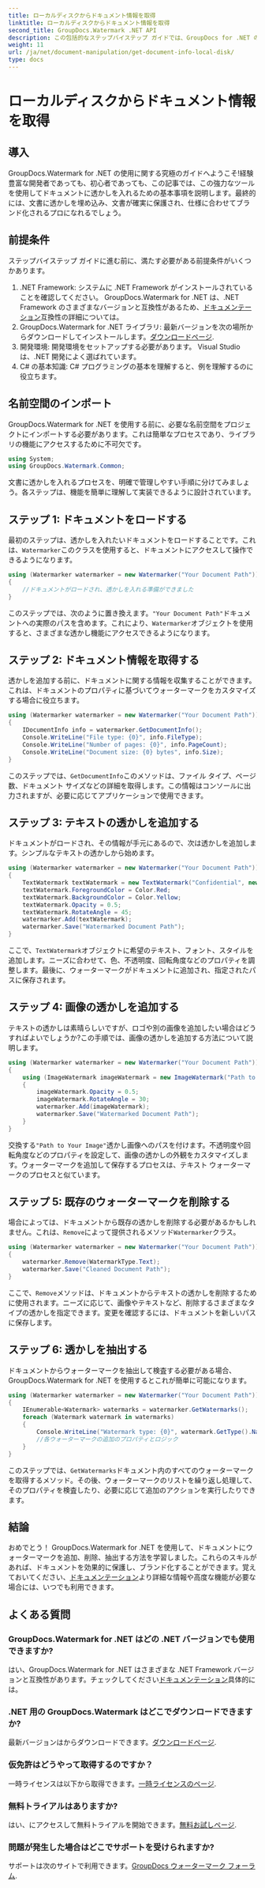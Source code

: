 ```yaml
---
title: ローカルディスクからドキュメント情報を取得
linktitle: ローカルディスクからドキュメント情報を取得
second_title: GroupDocs.Watermark .NET API
description: この包括的なステップバイステップ ガイドでは、GroupDocs for .NET のウォーターマークを使用してドキュメントにウォーターマークを追加、削除、抽出する方法を学びます。
weight: 11
url: /ja/net/document-manipulation/get-document-info-local-disk/
type: docs
---
```

# ローカルディスクからドキュメント情報を取得

## 導入
GroupDocs.Watermark for .NET の使用に関する究極のガイドへようこそ!経験豊富な開発者であっても、初心者であっても、この記事では、この強力なツールを使用してドキュメントに透かしを入れるための基本事項を説明します。最終的には、文書に透かしを埋め込み、文書が確実に保護され、仕様に合わせてブランド化されるプロになれるでしょう。
## 前提条件
ステップバイステップ ガイドに進む前に、満たす必要がある前提条件がいくつかあります。
1.  .NET Framework: システムに .NET Framework がインストールされていることを確認してください。 GroupDocs.Watermark for .NET は、.NET Framework のさまざまなバージョンと互換性があるため、[ドキュメンテーション](https://tutorials.groupdocs.com/Watermark/net/)互換性の詳細については。
2.  GroupDocs.Watermark for .NET ライブラリ: 最新バージョンを次の場所からダウンロードしてインストールします。[ダウンロードページ](https://releases.groupdocs.com/Watermark/net/).
3. 開発環境: 開発環境をセットアップする必要があります。 Visual Studio は、.NET 開発によく選ばれています。
4. C# の基本知識: C# プログラミングの基本を理解すると、例を理解するのに役立ちます。
## 名前空間のインポート
GroupDocs.Watermark for .NET を使用する前に、必要な名前空間をプロジェクトにインポートする必要があります。これは簡単なプロセスであり、ライブラリの機能にアクセスするために不可欠です。
```csharp
using System;
using GroupDocs.Watermark.Common;
```
文書に透かしを入れるプロセスを、明確で管理しやすい手順に分けてみましょう。各ステップは、機能を簡単に理解して実装できるように設計されています。
## ステップ 1: ドキュメントをロードする
最初のステップは、透かしを入れたいドキュメントをロードすることです。これは、`Watermarker`このクラスを使用すると、ドキュメントにアクセスして操作できるようになります。
```csharp
using (Watermarker watermarker = new Watermarker("Your Document Path"))
{
    //ドキュメントがロードされ、透かしを入れる準備ができました
}
```
このステップでは、次のように置き換えます。`"Your Document Path"`ドキュメントへの実際のパスを含めます。これにより、`Watermarker`オブジェクトを使用すると、さまざまな透かし機能にアクセスできるようになります。
## ステップ 2: ドキュメント情報を取得する
透かしを追加する前に、ドキュメントに関する情報を収集することができます。これは、ドキュメントのプロパティに基づいてウォーターマークをカスタマイズする場合に役立ちます。

```csharp
using (Watermarker watermarker = new Watermarker("Your Document Path"))
{
    IDocumentInfo info = watermarker.GetDocumentInfo();
    Console.WriteLine("File type: {0}", info.FileType);
    Console.WriteLine("Number of pages: {0}", info.PageCount);
    Console.WriteLine("Document size: {0} bytes", info.Size);
}
```
このステップでは、`GetDocumentInfo`このメソッドは、ファイル タイプ、ページ数、ドキュメント サイズなどの詳細を取得します。この情報はコンソールに出力されますが、必要に応じてアプリケーションで使用できます。
## ステップ 3: テキストの透かしを追加する
ドキュメントがロードされ、その情報が手元にあるので、次は透かしを追加します。シンプルなテキストの透かしから始めます。

```csharp
using (Watermarker watermarker = new Watermarker("Your Document Path"))
{
    TextWatermark textWatermark = new TextWatermark("Confidential", new Font("Arial", 36));
    textWatermark.ForegroundColor = Color.Red;
    textWatermark.BackgroundColor = Color.Yellow;
    textWatermark.Opacity = 0.5;
    textWatermark.RotateAngle = 45;
    watermarker.Add(textWatermark);
    watermarker.Save("Watermarked Document Path");
}
```
ここで、`TextWatermark`オブジェクトに希望のテキスト、フォント、スタイルを追加します。ニーズに合わせて、色、不透明度、回転角度などのプロパティを調整します。最後に、ウォーターマークがドキュメントに追加され、指定されたパスに保存されます。
## ステップ 4: 画像の透かしを追加する
テキストの透かしは素晴らしいですが、ロゴや別の画像を追加したい場合はどうすればよいでしょうか?この手順では、画像の透かしを追加する方法について説明します。

```csharp
using (Watermarker watermarker = new Watermarker("Your Document Path"))
{
    using (ImageWatermark imageWatermark = new ImageWatermark("Path to Your Image"))
    {
        imageWatermark.Opacity = 0.5;
        imageWatermark.RotateAngle = 30;
        watermarker.Add(imageWatermark);
        watermarker.Save("Watermarked Document Path");
    }
}
```
交換する`"Path to Your Image"`透かし画像へのパスを付けます。不透明度や回転角度などのプロパティを設定して、画像の透かしの外観をカスタマイズします。ウォーターマークを追加して保存するプロセスは、テキスト ウォーターマークのプロセスと似ています。
## ステップ 5: 既存のウォーターマークを削除する
場合によっては、ドキュメントから既存の透かしを削除する必要があるかもしれません。これは、`Remove`によって提供されるメソッド`Watermarker`クラス。

```csharp
using (Watermarker watermarker = new Watermarker("Your Document Path"))
{
    watermarker.Remove(WatermarkType.Text);
    watermarker.Save("Cleaned Document Path");
}
```
ここで、`Remove`メソッドは、ドキュメントからテキストの透かしを削除するために使用されます。ニーズに応じて、画像やテキストなど、削除するさまざまなタイプの透かしを指定できます。変更を確認するには、ドキュメントを新しいパスに保存します。
## ステップ 6: 透かしを抽出する
ドキュメントからウォーターマークを抽出して検査する必要がある場合、GroupDocs.Watermark for .NET を使用するとこれが簡単に可能になります。

```csharp
using (Watermarker watermarker = new Watermarker("Your Document Path"))
{
    IEnumerable<Watermark> watermarks = watermarker.GetWatermarks();
    foreach (Watermark watermark in watermarks)
    {
        Console.WriteLine("Watermark type: {0}", watermark.GetType().Name);
        //各ウォーターマークの追加のプロパティとロジック
    }
}
```
このステップでは、`GetWatermarks`ドキュメント内のすべてのウォーターマークを取得するメソッド。その後、ウォーターマークのリストを繰り返し処理して、そのプロパティを検査したり、必要に応じて追加のアクションを実行したりできます。
## 結論
おめでとう！ GroupDocs.Watermark for .NET を使用して、ドキュメントにウォーターマークを追加、削除、抽出する方法を学習しました。これらのスキルがあれば、ドキュメントを効果的に保護し、ブランド化することができます。覚えておいてください、[ドキュメンテーション](https://tutorials.groupdocs.com/Watermark/net/)より詳細な情報や高度な機能が必要な場合には、いつでも利用できます。
## よくある質問
### GroupDocs.Watermark for .NET はどの .NET バージョンでも使用できますか?
はい、GroupDocs.Watermark for .NET はさまざまな .NET Framework バージョンと互換性があります。チェックしてください[ドキュメンテーション](https://tutorials.groupdocs.com/Watermark/net/)具体的には。
### .NET 用の GroupDocs.Watermark はどこでダウンロードできますか?
最新バージョンはからダウンロードできます。[ダウンロードページ](https://releases.groupdocs.com/Watermark/net/).
### 仮免許はどうやって取得するのですか？
一時ライセンスは以下から取得できます。[一時ライセンスのページ](https://purchase.groupdocs.com/temporary-license/).
### 無料トライアルはありますか?
はい、にアクセスして無料トライアルを開始できます。[無料お試しページ](https://releases.groupdocs.com/).
### 問題が発生した場合はどこでサポートを受けられますか?
サポートは次のサイトで利用できます。[GroupDocs ウォーターマーク フォーラム](https://forum.groupdocs.com/c/watermark/19).